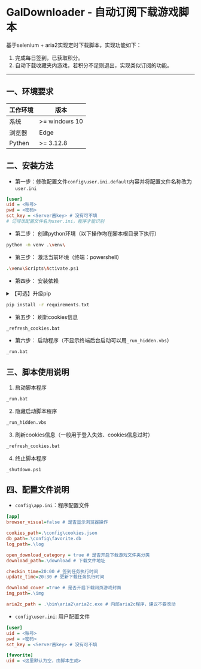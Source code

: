 # GalDownloader - 自动订阅下载游戏脚本


基于selenium + aria2实现定时下载脚本，实现功能如下：
1. 完成每日签到，已获取积分。
2. 自动下载收藏夹内游戏，若积分不足则退出，实现类似订阅的功能。



----

## 一、环境要求


| 工作环境 | 版本 |
|----|----|
| 系统 | \>= windows 10 |
| 浏览器 | Edge |
| Pythen | \>= 3.12.8 |



## 二、安装方法

- 第一步：修改配置文件`config\user.ini.default`内容并将配置文件名称改为`user.ini`
```ini
[user]
uid = <账号>
pwd = <密码>
sct_key = <Server酱key> # 没有可不填
# 记得改配置文件名为user.ini，程序才能识别
```
- 第二步： 创建python环境（以下操作均在脚本根目录下执行）
```bash
python -m venv .\venv\
```
- 第三步： 激活当前环境（终端：powershell）
```bash
.\venv\Scripts\Activate.ps1
```
- 第四步： 安装依赖
<details>  
<summary>【可选】升级pip</summary>  

```bash   
python -m ensurepip --upgrade   
python -m pip install --upgrade setuptools   
python -m pip install --upgrade pip  
```

</details>  

```bash
pip install -r requirements.txt
```

- 第五步： 刷新cookies信息
 ```bash
_refresh_cookies.bat
```
- 第六步： 启动程序（不显示终端后台启动可以用`_run_hidden.vbs`）
```bash
_run.bat
```

## 三、脚本使用说明

1. 启动脚本程序
```bash
_run.bat
```
2. 隐藏启动脚本程序
```bash
_run_hidden.vbs
```
3. 刷新cookies信息（一般用于登入失效、cookies信息过时）
 ```bash
_refresh_cookies.bat
```
4. 终止脚本程序
 ```bash
_shutdown.ps1
```

## 四、配置文件说明


- `config\app.ini`：程序配置文件
```ini
[app]
browser_visual=false # 是否显示浏览器操作

cookies_path=.\config\cookies.json
db_path=.\config\favorite.db
log_path=.\log

open_download_category = true # 是否开启下载游戏文件夹分类
download_path=.\download # 下载文件地址

checkin_time=20:00 # 签到任务执行时间
update_time=20:30 # 更新下载任务执行时间

download_cover =true # 是否开启下载网页游戏封面
img_path=.\img

aria2c_path = .\bin\aria2\aria2c.exe # 内部aria2c程序，建议不要改动
```
- `config\user.ini`: 用户配置文件
```ini
[user]
uid = <账号>
pwd = <密码>
sct_key = <Server酱key> # 没有可不填

[favorite]
uid = <这里默认为空，由脚本生成>
```